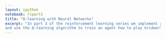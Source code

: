 ```yaml
---
layout: ipython
notebook: rlpart3
title: "Q-learning with Neural Networks"
excerpt: "In part 3 of the reinforcement learning series we implement a neural network as the action-value function
and use the Q-learning algorithm to train an agent how to play Gridworld."
---
```

